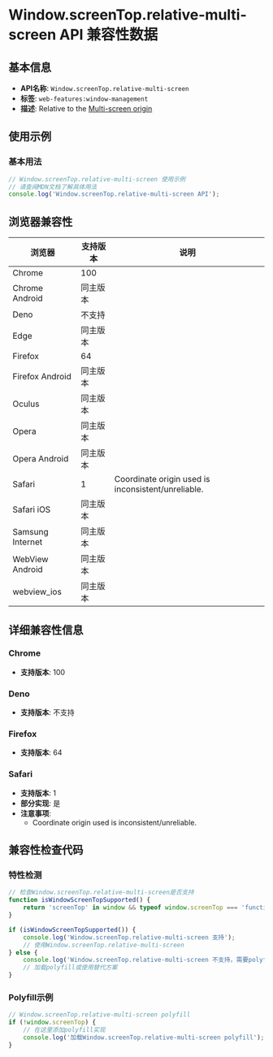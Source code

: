 # Window.screenTop.relative-multi-screen API 兼容性数据

## 基本信息

- **API名称**: `Window.screenTop.relative-multi-screen`
- **标签**: `web-features:window-management`
- **描述**: Relative to the [Multi-screen origin](https://developer.mozilla.org/docs/Web/API/Window_Management_API/Multi-screen_origin)

## 使用示例

### 基本用法

```javascript
// Window.screenTop.relative-multi-screen 使用示例
// 请查阅MDN文档了解具体用法
console.log('Window.screenTop.relative-multi-screen API');
```

## 浏览器兼容性

| 浏览器 | 支持版本 | 说明 |
|--------|----------|------|
| Chrome | 100 |  |
| Chrome Android | 同主版本 |  |
| Deno | 不支持 |  |
| Edge | 同主版本 |  |
| Firefox | 64 |  |
| Firefox Android | 同主版本 |  |
| Oculus | 同主版本 |  |
| Opera | 同主版本 |  |
| Opera Android | 同主版本 |  |
| Safari | 1 | Coordinate origin used is inconsistent/unreliable. |
| Safari iOS | 同主版本 |  |
| Samsung Internet | 同主版本 |  |
| WebView Android | 同主版本 |  |
| webview_ios | 同主版本 |  |

## 详细兼容性信息

### Chrome

- **支持版本**: 100

### Deno

- **支持版本**: 不支持

### Firefox

- **支持版本**: 64

### Safari

- **支持版本**: 1
- **部分实现**: 是
- **注意事项**:
  - Coordinate origin used is inconsistent/unreliable.

## 兼容性检查代码

### 特性检测

```javascript
// 检查Window.screenTop.relative-multi-screen是否支持
function isWindowScreenTopSupported() {
    return 'screenTop' in window && typeof window.screenTop === 'function';
}

if (isWindowScreenTopSupported()) {
    console.log('Window.screenTop.relative-multi-screen 支持');
    // 使用Window.screenTop.relative-multi-screen
} else {
    console.log('Window.screenTop.relative-multi-screen 不支持，需要polyfill');
    // 加载polyfill或使用替代方案
}
```

### Polyfill示例

```javascript
// Window.screenTop.relative-multi-screen polyfill
if (!window.screenTop) {
    // 在这里添加polyfill实现
    console.log('加载Window.screenTop.relative-multi-screen polyfill');
}
```


